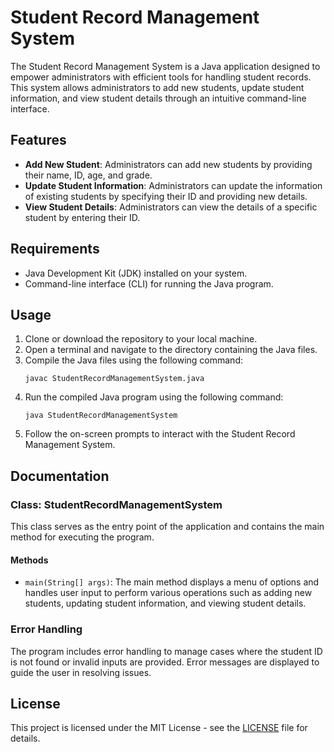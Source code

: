 # Student Record Management System

The Student Record Management System is a Java application designed to empower administrators with efficient tools for handling student records. This system allows administrators to add new students, update student information, and view student details through an intuitive command-line interface.

## Features

- **Add New Student**: Administrators can add new students by providing their name, ID, age, and grade.
- **Update Student Information**: Administrators can update the information of existing students by specifying their ID and providing new details.
- **View Student Details**: Administrators can view the details of a specific student by entering their ID.

## Requirements

- Java Development Kit (JDK) installed on your system.
- Command-line interface (CLI) for running the Java program.

## Usage

1. Clone or download the repository to your local machine.
2. Open a terminal and navigate to the directory containing the Java files.
3. Compile the Java files using the following command:
   ```
   javac StudentRecordManagementSystem.java
   ```
4. Run the compiled Java program using the following command:
   ```
   java StudentRecordManagementSystem
   ```
5. Follow the on-screen prompts to interact with the Student Record Management System.

## Documentation

### Class: StudentRecordManagementSystem

This class serves as the entry point of the application and contains the main method for executing the program.

#### Methods

- `main(String[] args)`: The main method displays a menu of options and handles user input to perform various operations such as adding new students, updating student information, and viewing student details.

### Error Handling

The program includes error handling to manage cases where the student ID is not found or invalid inputs are provided. Error messages are displayed to guide the user in resolving issues.


## License

This project is licensed under the MIT License - see the [LICENSE](https://opensource.org/license/mit) file for details.
